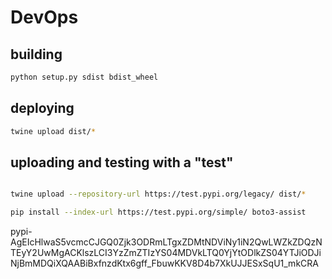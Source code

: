 # DevOps

## building
```sh
python setup.py sdist bdist_wheel
```

## deploying

```sh
twine upload dist/*

```

## uploading and testing with a "test"

```sh

twine upload --repository-url https://test.pypi.org/legacy/ dist/*

pip install --index-url https://test.pypi.org/simple/ boto3-assist

```

pypi-AgEIcHlwaS5vcmcCJGQ0Zjk3ODRmLTgxZDMtNDViNy1iN2QwLWZkZDQzNTEyY2UwMgACKlszLCI3YzZmZTIzYS04MDVkLTQ0YjYtODlkZS04YTJiODJiNjBmMDQiXQAABiBxfnzdKtx6gff_FbuwKKV8D4b7XkUJJESxSqU1_mkCRA